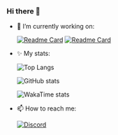 ### Hi there 👋

- 🔭 I’m currently working on:

    [![Readme Card](https://github-readme-stats.vercel.app/api/pin/?username=LINQeee&repo=HudeemFrontend&theme=dark)](https://github.com/LINQeee/HudeemFrontend)     [![Readme Card](https://github-readme-stats.vercel.app/api/pin/?username=LINQeee&repo=hudeemBackend&theme=dark)](https://github.com/LINQeee/hudeemBackend)
- ✨ My stats:

    ![Top Langs](https://github-readme-stats.vercel.app/api/top-langs/?username=LINQeee&layout=compact&theme=dark)

    ![GitHub stats](https://github-readme-stats.vercel.app/api?username=LINQeee&show_icons=true&show=reviews,discussions_started,discussions_answered,prs_merged,prs_merged_percentage&theme=dark&rank_icon=github)

    ![WakaTime stats](https://github-readme-stats.vercel.app/api/wakatime?username=LINQe&theme=dark&layout=compact)
- 📫 How to reach me:

    [![Discord](https://discordapp.com/api/guilds/1121926855545593978/widget.png?style=banner2)](https://discord.gg/ansRahAz5C)
